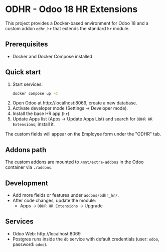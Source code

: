 # ODHR - Odoo 18 HR Extensions

This project provides a Docker-based environment for Odoo 18 and a custom addon `odhr_hr` that extends the standard `hr` module.

## Prerequisites
- Docker and Docker Compose installed

## Quick start
1. Start services:
   ```bash
   docker compose up -d
   ```
2. Open Odoo at http://localhost:8069, create a new database.
3. Activate developer mode (Settings → Developer mode).
4. Install the base HR app (`hr`).
5. Update Apps list (Apps → Update Apps List) and search for `ODHR HR Extensions`; install it.

The custom fields will appear on the Employee form under the "ODHR" tab.

## Addons path
The custom addons are mounted to `/mnt/extra-addons` in the Odoo container via `./addons`.

## Development
- Add more fields or features under `addons/odhr_hr/`.
- After code changes, update the module:
  - Apps → `ODHR HR Extensions` → Upgrade

## Services
- Odoo Web: http://localhost:8069
- Postgres runs inside the `db` service with default credentials (user: `odoo`, password: `odoo`).

